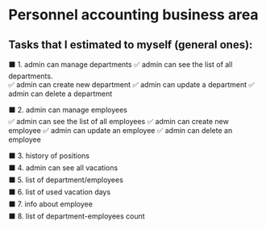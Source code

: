 # Personnel accounting business area

## Tasks that I estimated to myself (general ones):
:black_large_square: 1. admin can manage departments
:white_check_mark: admin can see the list of all departments.    
:white_check_mark: admin can create new department
:white_check_mark: admin can update a department
:white_check_mark: admin can delete a department    

:black_large_square: 2. admin can manage employees    
:white_check_mark: admin can see the list of all employees
:white_check_mark: admin can create new employee
:white_check_mark: admin can update an employee
:white_check_mark: admin can delete an employee

:black_large_square: 3. history of positions    
:black_large_square: 4. admin can see all vacations    
:black_large_square: 5. list of department/employees    
:black_large_square: 6. list of used vacation days    
:black_large_square: 7. info about employee    
:black_large_square: 8. list of department-employees count    